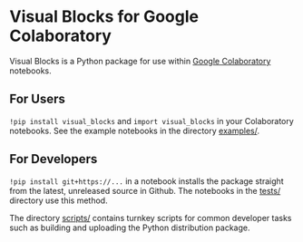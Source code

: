 # Visual Blocks for Google Colaboratory

Visual Blocks is a Python package for use within [Google Colaboratory][]
notebooks. 

[Google Colaboratory]: https://colab.research.google.com 

## For Users

`!pip install visual_blocks` and `import visual_blocks` in your Colaboratory
notebooks. See the example notebooks in the directory [examples/](examples/).

## For Developers

`!pip install git+https://...` in a notebook installs the package straight from
the latest, unreleased source in Github. The notebooks in the [tests/](tests/)
directory use this method.

The directory [scripts/](scripts/) contains turnkey scripts for common
developer tasks such as building and uploading the Python distribution package.
